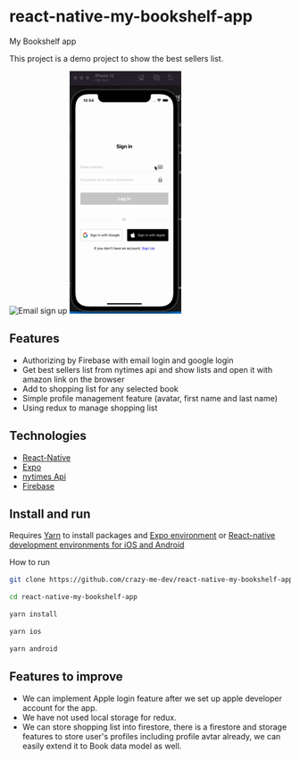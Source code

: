 # react-native-my-bookshelf-app
My Bookshelf app

This project is a demo project to show the best 
sellers list.


![Email sign up](/screens/screenshot1.gif?raw=true)
![Google login](/screens/screenshot2.gif?raw=true)

## Features

- Authorizing by Firebase with email login and google login
- Get best sellers list from nytimes api and show lists and open it with amazon link on the browser
- Add to shopping list for any selected book
- Simple profile management feature (avatar, first name and last name)
- Using redux to manage shopping list


## Technologies

- [React-Native](https://reactnative.dev/docs/)
- [Expo](https://docs.expo.dev/)
- [nytimes Api](https://developer.nytimes.com/get-started)
- [Firebase](https://firebase.google.com/)

## Install and run

Requires [Yarn](https://yarnpkg.com) to install packages and [Expo environment](https://docs.expo.dev/get-started/installation/) or [React-native development environments for iOS and Android](https://reactnative.dev/docs/environment-setup)

How to run

```sh
git clone https://github.com/crazy-me-dev/react-native-my-bookshelf-app.git
```

```sh
cd react-native-my-bookshelf-app
```

```sh
yarn install
```

```sh
yarn ios
```

```sh
yarn android
```


## Features to improve

- We can implement Apple login feature after we set up apple developer account for the app.
- We have not used local storage for redux.
- We can store shopping list into firestore, there is a firestore and storage features to store user's profiles including profile avtar already, we can easily extend it to Book data model as well.



